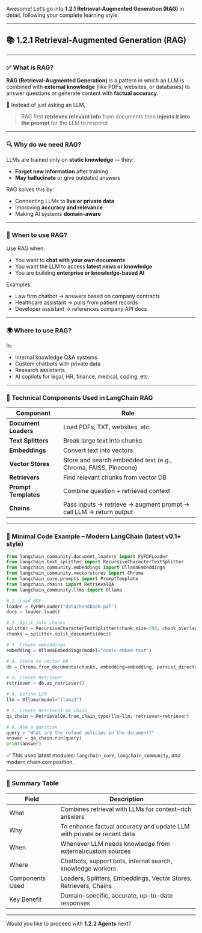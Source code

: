 Awesome! Let’s go into **1.2.1 Retrieval-Augmented Generation (RAG)** in detail, following your complete learning style.

---

## 📚 1.2.1 Retrieval-Augmented Generation (RAG)

---

### ✅ What is RAG?

**RAG (Retrieval-Augmented Generation)** is a pattern in which an LLM is combined with **external knowledge** (like PDFs, websites, or databases) to answer questions or generate content with **factual accuracy**.

🧠 Instead of just asking an LLM,

> RAG first **retrieves relevant info** from documents
> then **injects it into the prompt** for the LLM to respond

---

### 🔍 Why do we need RAG?

LLMs are trained only on **static knowledge** — they:

* **Forget new information** after training
* **May hallucinate** or give outdated answers

RAG solves this by:

* Connecting LLMs to **live or private data**
* Improving **accuracy and relevance**
* Making AI systems **domain-aware**

---

### 📅 When to use RAG?

Use RAG when:

* You want to **chat with your own documents**
* You want the LLM to access **latest news or knowledge**
* You are building **enterprise or knowledge-based AI**

Examples:

* Law firm chatbot → answers based on company contracts
* Healthcare assistant → pulls from patient records
* Developer assistant → references company API docs

---

### 🌍 Where to use RAG?

In:

* Internal knowledge Q\&A systems
* Custom chatbots with private data
* Research assistants
* AI copilots for legal, HR, finance, medical, coding, etc.

---

### 🔧 Technical Components Used in LangChain RAG

| Component            | Role                                                               |
| -------------------- | ------------------------------------------------------------------ |
| **Document Loaders** | Load PDFs, TXT, websites, etc.                                     |
| **Text Splitters**   | Break large text into chunks                                       |
| **Embeddings**       | Convert text into vectors                                          |
| **Vector Stores**    | Store and search embedded text (e.g., Chroma, FAISS, Pinecone)     |
| **Retrievers**       | Find relevant chunks from vector DB                                |
| **Prompt Templates** | Combine question + retrieved context                               |
| **Chains**           | Pass inputs → retrieve → augment prompt → call LLM → return output |

---

### 🧪 Minimal Code Example – Modern LangChain (latest v0.1+ style)

```python
from langchain_community.document_loaders import PyPDFLoader
from langchain.text_splitter import RecursiveCharacterTextSplitter
from langchain_community.embeddings import OllamaEmbeddings
from langchain_community.vectorstores import Chroma
from langchain_core.prompts import PromptTemplate
from langchain.chains import RetrievalQA
from langchain_community.llms import Ollama

# 1. Load PDF
loader = PyPDFLoader("data/handbook.pdf")
docs = loader.load()

# 2. Split into chunks
splitter = RecursiveCharacterTextSplitter(chunk_size=500, chunk_overlap=50)
chunks = splitter.split_documents(docs)

# 3. Create embeddings
embedding = OllamaEmbeddings(model="nomic-embed-text")

# 4. Store in vector DB
db = Chroma.from_documents(chunks, embedding=embedding, persist_directory="db")

# 5. Create Retriever
retriever = db.as_retriever()

# 6. Define LLM
llm = Ollama(model="llama3")

# 7. Create Retrieval QA Chain
qa_chain = RetrievalQA.from_chain_type(llm=llm, retriever=retriever)

# 8. Ask a question
query = "What are the refund policies in the document?"
answer = qa_chain.run(query)
print(answer)
```

✅ This uses latest modules: `langchain_core`, `langchain_community`, and modern chain composition.

---

### 📄 Summary Table

| Field           | Description                                                            |
| --------------- | ---------------------------------------------------------------------- |
| What            | Combines retrieval with LLMs for context-rich answers                  |
| Why             | To enhance factual accuracy and update LLM with private or recent data |
| When            | Whenever LLM needs knowledge from external/custom sources              |
| Where           | Chatbots, support bots, internal search, knowledge workers             |
| Components Used | Loaders, Splitters, Embeddings, Vector Stores, Retrievers, Chains      |
| Key Benefit     | Domain-specific, accurate, up-to-date responses                        |

---

Would you like to proceed with **1.2.2 Agents** next?
